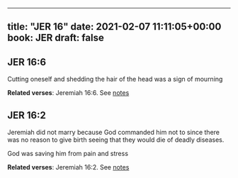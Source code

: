 
---
title: "JER 16"
date: 2021-02-07 11:11:05+00:00
book: JER
draft: false
---

## JER 16:6

Cutting oneself and shedding the hair of the head was a sign of mourning

**Related verses**: Jeremiah 16:6. See [notes](https://my.bible.com/notes/3624216443258397670)


## JER 16:2

Jeremiah did not marry because God commanded him not to since there was no reason to give birth seeing that they would die of deadly diseases.

God was saving him from pain and stress

**Related verses**: Jeremiah 16:2. See [notes](https://my.bible.com/notes/3624199721843417940)

